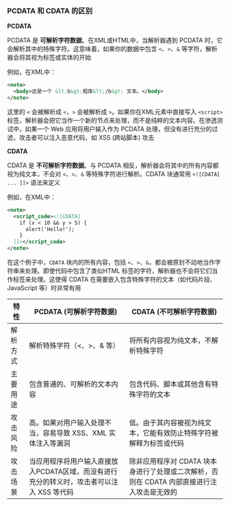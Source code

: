 ### PCDATA 和 CDATA 的区别

**PCDATA**

PCDATA 是 **可解析字符数据**。在XML或HTML中，当解析器遇到 PCDATA 时，它会解析其中的特殊字符。这意味着，如果你的数据中包含 `<`、`>`、`&` 等字符，解析器会将其视为标签或实体的开始

例如，在XML中：

```xml
<note>
  <body>这是一个 &lt;b&gt;粗体&lt;/b&gt; 文本。</body>
</note>
```

这里的 `<` 会被解析成 `<`，`>` 会被解析成 `>`。如果你在XML元素中直接写入 `<script>` 标签，解析器会把它当作一个新的节点来处理，而不是纯粹的文本内容。在渗透测试中，如果一个 Web 应用将用户输入作为 PCDATA 处理，但没有进行充分的过滤，攻击者可以注入恶意代码，如 XSS (跨站脚本) 攻击

**CDATA**

CDATA 是 **不可解析字符数据**。与 PCDATA 相反，解析器会将其中的所有内容都视为纯文本，不会对 `<`、`>`、`&` 等特殊字符进行解析。CDATA 块通常用 `<![CDATA[ ... ]]>` 语法来定义

例如，在XML中：

```xml
<note>
  <script_code><![CDATA[
    if (x < 10 && y > 5) {
      alert('Hello!');
    }
  ]]></script_code>
</note>
```

在这个例子中，`CDATA` 块内的所有内容，包括 `<`、`>`、`&`，都会被原封不动地当作字符串来处理。即使代码中包含了类似HTML 标签的字符，解析器也不会将它们当作标签来处理。这使得 CDATA 在需要嵌入包含特殊字符的文本（如代码片段、JavaScript 等）时非常有用

| 特性     | PCDATA (可解析字符数据)                                      | CDATA (不可解析字符数据)                                     |
| -------- | ------------------------------------------------------------ | ------------------------------------------------------------ |
| 解析方式 | 解析特殊字符（<、>、& 等）                                   | 将所有内容视为纯文本，不解析特殊字符                         |
| 主要用途 | 包含普通的、可解析的文本内容                                 | 包含代码、脚本或其他含有特殊字符的文本                       |
| 攻击风险 | 高。如果对用户输入处理不当，容易导致 XSS、XML 实体注入等漏洞 | 低。由于其内容被视为纯文本，它能有效防止特殊字符被解释为标签或代码 |
| 攻击场景 | 当应用程序将用户输入直接放入PCDATA区域，而没有进行充分的转义时，攻击者可以注入 XSS 等代码 | 除非应用程序对 CDATA 块本身进行了处理或二次解析，否则在 CDATA 内部直接进行注入攻击是无效的 |